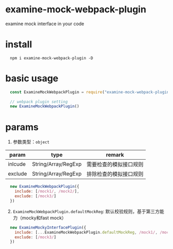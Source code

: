 # examine-mock-webpack-plugin
examine mock interface in your code

# install
```
  npm i examine-mock-webpack-plugin -D
```

# basic usage
```javascript
  const ExamineMockWebpackPlugin = require("examine-mock-webpack-plugin")
  
  // webpack plugin setting
  new ExamineMockWebpackPlugin()
```

# params
1. 参数类型：`object`
   
|  param |  type  | remark |
|  ----  |  ----  | ----   |
| inlcude | String/Array/RegExp | 需要检查的模拟接口规则 |
| exclude | String/Array/RegExp | 排除检查的模拟接口规则 |

```javascript
  new ExamineMockWebpackPlugin({
    include: [/mock1/, /mock2/],
    exclude: [/mock3/]
  })
```

2. `ExamineMockWebpackPlugin.defaultMockReg`: 默认校验规则，基于第三方能力（mocky和fast mock）
   
```javascript
  new ExamineMockyInterfacePlugin({
    include: [...ExamineMockWebpackPlugin.defaultMockReg, /mock1/, /mock2/],
    exclude: [/mock3/]
  })
```